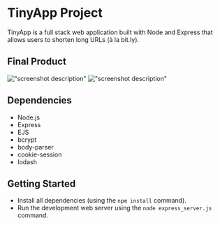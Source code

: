 # TinyApp Project

TinyApp is a full stack web application built with Node and Express that allows users to shorten long URLs (à la bit.ly).

## Final Product

!["screenshot description"](#)
!["screenshot description"](#)

## Dependencies

- Node.js
- Express
- EJS
- bcrypt
- body-parser
- cookie-session
- lodash

## Getting Started

- Install all dependencies (using the `npm install` command).
- Run the development web server using the `node express_server.js` command.